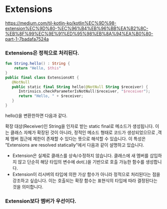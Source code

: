 # Extensions

https://medium.com/til-kotlin-ko/kotlin%EC%9D%98-extension%EC%9D%80-%EC%96%B4%EB%96%BB%EA%B2%8C-%EB%8F%99%EC%9E%91%ED%95%98%EB%8A%94%EA%B0%80-part-1-7badafa7524a

### Extensions은 정적으로 처리된다.

~~~kotlin
fun String.hello() : String {
    return "Hello, $this"
}
public final class ExtensionsKt {
   @NotNull
   public static final String hello(@NotNull String $receiver) {
      Intrinsics.checkParameterIsNotNull($receiver, "$receiver");
      return "Hello, " + $receiver;
   }
}
~~~
hello()을 변환한하면 다음과 같다. 

확장 대상(Receiver)인 String을 인자로 받는 static final로 메소드가 생성됩니다. 
이는 클래스 자체가 확장된 것이 아니라, 정적인 메소드 형태로 코드가 생성되었으므로 ,객체 멤버 접근에 제한이 존재할 수 있다는 뜻으로 해석할 수 있습니다. 
이 특성은 ”Extensions are resolved statically”에서 다음과 같이 설명하고 있습니다.

- Extension은 실제로 클래스를 상속/수정하지 않습니다. 클래스에 새 멤버를 삽입하지 않고 단순히 해당 타입의 변수에 dot(.)을 기반으로 호출 가능한 함수를 생성합니다.
- Extension이 리시버의 타입에 의한 가상 함수가 아니라 정적으로 처리된다는 점을 강조하고 싶습니다. 이는 호출되는 확장 함수는 표현식의 타입에 따라 결정된다는 것을 의미합니다.


### Extension보다 멤버가 우선이다.